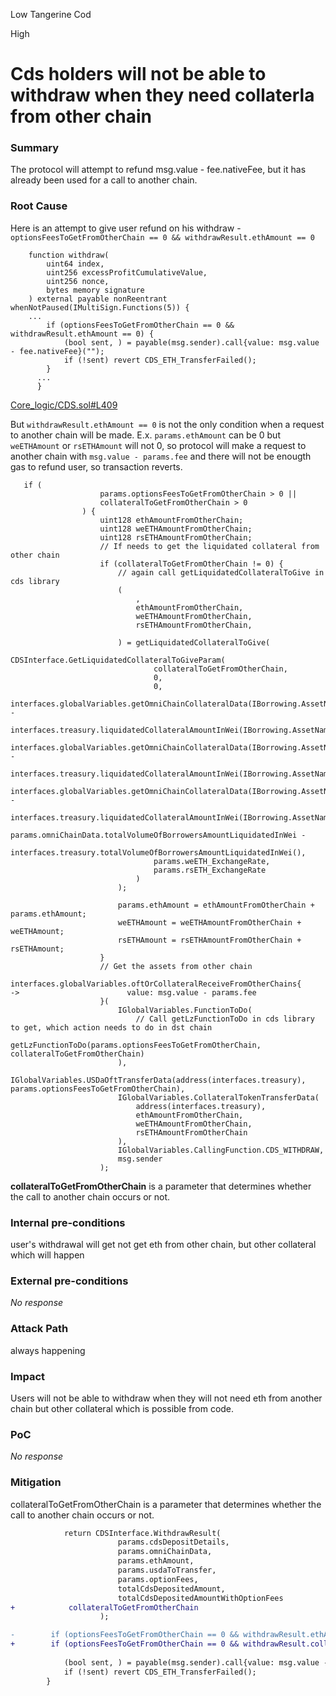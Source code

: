 Low Tangerine Cod

High

# Cds holders will not be able to withdraw when they need collaterla from other chain

### Summary

The protocol will attempt to refund msg.value - fee.nativeFee, but it has already been used for a call to another chain.

### Root Cause

Here is an attempt to give user refund on his withdraw - `optionsFeesToGetFromOtherChain == 0 && withdrawResult.ethAmount == 0`
```solidity
    function withdraw(
        uint64 index,
        uint256 excessProfitCumulativeValue,
        uint256 nonce,
        bytes memory signature
    ) external payable nonReentrant whenNotPaused(IMultiSign.Functions(5)) {
    ...
        if (optionsFeesToGetFromOtherChain == 0 && withdrawResult.ethAmount == 0) {
            (bool sent, ) = payable(msg.sender).call{value: msg.value - fee.nativeFee}("");
            if (!sent) revert CDS_ETH_TransferFailed();
        }
      ...
      }
```
[Core_logic/CDS.sol#L409](https://github.com/sherlock-audit/2024-11-autonomint/blob/main/Blockchain/Blockchian/contracts/Core_logic/CDS.sol#L409)

But `withdrawResult.ethAmount == 0` is not the only condition when a request to another chain will be made. E.x. `params.ethAmount` can be 0 but `weETHAmount` or `rsETHAmount` will not 0, so protocol will make a request to another chain with `msg.value - params.fee` and there will not be enougth gas to refund user, so transaction reverts.
```solidity
   if (
                    params.optionsFeesToGetFromOtherChain > 0 ||
                    collateralToGetFromOtherChain > 0
                ) {
                    uint128 ethAmountFromOtherChain;
                    uint128 weETHAmountFromOtherChain;
                    uint128 rsETHAmountFromOtherChain;
                    // If needs to get the liquidated collateral from other chain
                    if (collateralToGetFromOtherChain != 0) {
                        // again call getLiquidatedCollateralToGive in cds library
                        (
                            ,
                            ethAmountFromOtherChain,
                            weETHAmountFromOtherChain,
                            rsETHAmountFromOtherChain,

                        ) = getLiquidatedCollateralToGive(
                            CDSInterface.GetLiquidatedCollateralToGiveParam(
                                collateralToGetFromOtherChain,
                                0,
                                0,
                                interfaces.globalVariables.getOmniChainCollateralData(IBorrowing.AssetName.ETH).totalLiquidatedAmount -
                                    interfaces.treasury.liquidatedCollateralAmountInWei(IBorrowing.AssetName.ETH),
                                interfaces.globalVariables.getOmniChainCollateralData(IBorrowing.AssetName.WeETH).totalLiquidatedAmount -
                                    interfaces.treasury.liquidatedCollateralAmountInWei(IBorrowing.AssetName.WeETH),
                                interfaces.globalVariables.getOmniChainCollateralData(IBorrowing.AssetName.WrsETH).totalLiquidatedAmount -
                                    interfaces.treasury.liquidatedCollateralAmountInWei(IBorrowing.AssetName.WrsETH),
                                params.omniChainData.totalVolumeOfBorrowersAmountLiquidatedInWei -
                                    interfaces.treasury.totalVolumeOfBorrowersAmountLiquidatedInWei(),
                                params.weETH_ExchangeRate,
                                params.rsETH_ExchangeRate
                            )
                        );

                        params.ethAmount = ethAmountFromOtherChain +  params.ethAmount;
                        weETHAmount = weETHAmountFromOtherChain + weETHAmount;
                        rsETHAmount = rsETHAmountFromOtherChain + rsETHAmount;
                    }
                    // Get the assets from other chain
                    interfaces.globalVariables.oftOrCollateralReceiveFromOtherChains{
->                        value: msg.value - params.fee
                    }(
                        IGlobalVariables.FunctionToDo(
                            // Call getLzFunctionToDo in cds library to get, which action needs to do in dst chain
                            getLzFunctionToDo(params.optionsFeesToGetFromOtherChain, collateralToGetFromOtherChain)
                        ),
                        IGlobalVariables.USDaOftTransferData(address(interfaces.treasury), params.optionsFeesToGetFromOtherChain),
                        IGlobalVariables.CollateralTokenTransferData(
                            address(interfaces.treasury),
                            ethAmountFromOtherChain,
                            weETHAmountFromOtherChain,
                            rsETHAmountFromOtherChain
                        ),
                        IGlobalVariables.CallingFunction.CDS_WITHDRAW,
                        msg.sender
                    );
```

**collateralToGetFromOtherChain** is a parameter that determines whether the call to another chain occurs or not.

### Internal pre-conditions

user's withdrawal will get not get eth from other chain, but other collateral which will happen
### External pre-conditions

_No response_

### Attack Path

always happening

### Impact

Users will not be able to withdraw when they will not need eth from another chain but other collateral which is possible from code.

### PoC

_No response_

### Mitigation

collateralToGetFromOtherChain is a parameter that determines whether the call to another chain occurs or not.
```diff
            return CDSInterface.WithdrawResult(
                        params.cdsDepositDetails,
                        params.omniChainData,
                        params.ethAmount,
                        params.usdaToTransfer,
                        params.optionFees,
                        totalCdsDepositedAmount,
                        totalCdsDepositedAmountWithOptionFees
+            collateralToGetFromOtherChain
                    );

```

```diff
-        if (optionsFeesToGetFromOtherChain == 0 && withdrawResult.ethAmount == 0) {
+        if (optionsFeesToGetFromOtherChain == 0 && withdrawResult.collateralToGetFromOtherChain == 0) {
            
            (bool sent, ) = payable(msg.sender).call{value: msg.value - fee.nativeFee}("");
            if (!sent) revert CDS_ETH_TransferFailed();
        }

```